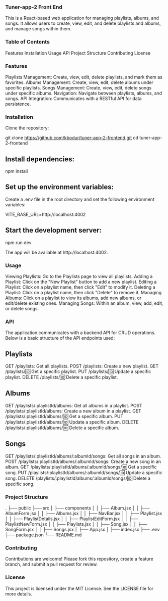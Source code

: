 ### Tuner-app-2 Front End
This is a React-based web application for managing playlists, albums, and songs. It allows users to create, view, edit, and delete playlists and albums, and manage songs within them.

### Table of Contents
Features
Installation
Usage
API
Project Structure
Contributing
License


### Features
Playlists Management: Create, view, edit, delete playlists, and mark them as favorites.
Albums Management: Create, view, edit, delete albums under specific playlists.
Songs Management: Create, view, edit, delete songs under specific albums.
Navigation: Navigate between playlists, albums, and songs.
API Integration: Communicates with a RESTful API for data persistence.


### Installation
Clone the repository:

git clone 
https://github.com/kbodur/tuner-app-2-frontend.git
cd tuner-app-2-frontend

## Install dependencies:
npm install

## Set up the environment variables:

Create a .env file in the root directory and set the following environment variables:

VITE_BASE_URL=http://localhost:4002


## Start the development server:
npm run dev

The app will be available at http://localhost:4002.

### Usage
Viewing Playlists: Go to the Playlists page to view all playlists.
Adding a Playlist: Click on the "New Playlist" button to add a new playlist.
Editing a Playlist: Click on a playlist name, then click "Edit" to modify it.
Deleting a Playlist: Click on a playlist name, then click "Delete" to remove it.
Managing Albums: Click on a playlist to view its albums, add new albums, or edit/delete existing ones.
Managing Songs: Within an album, view, add, edit, or delete songs.


### API
The application communicates with a backend API for CRUD operations. Below is a basic structure of the API endpoints used:

## Playlists
GET /playlists: Get all playlists.
POST /playlists: Create a new playlist.
GET /playlists/:id: Get a specific playlist.
PUT /playlists/:id: Update a specific playlist.
DELETE /playlists/:id: Delete a specific playlist.


## Albums
GET /playlists/:playlistId/albums: Get all albums in a playlist.
POST /playlists/:playlistId/albums: Create a new album in a playlist.
GET /playlists/:playlistId/albums/:id: Get a specific album.
PUT /playlists/:playlistId/albums/:id: Update a specific album.
DELETE /playlists/:playlistId/albums/:id: Delete a specific album.


## Songs
GET /playlists/:playlistId/albums/:albumId/songs: Get all songs in an album.
POST /playlists/:playlistId/albums/:albumId/songs: Create a new song in an album.
GET /playlists/:playlistId/albums/:albumId/songs/:id: Get a specific song.
PUT /playlists/:playlistId/albums/:albumId/songs/:id: Update a specific song.
DELETE /playlists/:playlistId/albums/:albumId/songs/:id: Delete a specific song.


### Project Structure

.
├── public
├── src
│   ├── components
│   │   ├── Album.jsx
│   │   ├── AlbumForm.jsx
│   │   ├── Albums.jsx
│   │   ├── NavBar.jsx
│   │   ├── Playlist.jsx
│   │   ├── PlaylistDetails.jsx
│   │   ├── PlaylistEditForm.jsx
│   │   ├── PlaylistNewForm.jsx
│   │   ├── Playlists.jsx
│   │   ├── Song.jsx
│   │   ├── SongForm.jsx
│   │   ├── Songs.jsx
│   ├── App.jsx
│   ├── index.jsx
├── .env
├── package.json
└── README.md
 
 
### Contributing
Contributions are welcome! Please fork this repository, create a feature branch, and submit a pull request for review.

### License
This project is licensed under the MIT License. See the LICENSE file for more details.

